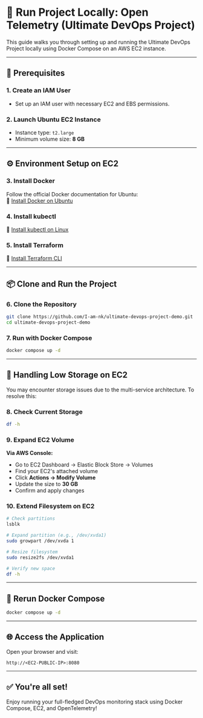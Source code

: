# 🚀 Run Project Locally: Open Telemetry (Ultimate DevOps Project)

This guide walks you through setting up and running the Ultimate DevOps Project locally using Docker Compose on an AWS EC2 instance.

---

## 🔧 Prerequisites

### 1. Create an IAM User  
- Set up an IAM user with necessary EC2 and EBS permissions.

### 2. Launch Ubuntu EC2 Instance  
- Instance type: `t2.large`  
- Minimum volume size: **8 GB**

---

## ⚙️ Environment Setup on EC2

### 3. Install Docker  
Follow the official Docker documentation for Ubuntu:  
🔗 [Install Docker on Ubuntu](https://docs.docker.com/engine/install/ubuntu/)

### 4. Install kubectl  
🔗 [Install kubectl on Linux](https://kubernetes.io/docs/tasks/tools/install-kubectl-linux/)

### 5. Install Terraform  
🔗 [Install Terraform CLI](https://developer.hashicorp.com/terraform/tutorials/aws-get-started/install-cli)

---

## 📦 Clone and Run the Project

### 6. Clone the Repository
```bash
git clone https://github.com/I-am-nk/ultimate-devops-project-demo.git
cd ultimate-devops-project-demo
```

### 7. Run with Docker Compose
```bash
docker compose up -d
```

---

## 🧱 Handling Low Storage on EC2

You may encounter storage issues due to the multi-service architecture. To resolve this:

### 8. Check Current Storage
```bash
df -h
```

### 9. Expand EC2 Volume

**Via AWS Console:**
- Go to EC2 Dashboard → Elastic Block Store → Volumes
- Find your EC2's attached volume
- Click **Actions → Modify Volume**
- Update the size to **30 GB**
- Confirm and apply changes

### 10. Extend Filesystem on EC2
```bash
# Check partitions
lsblk

# Expand partition (e.g., /dev/xvda1)
sudo growpart /dev/xvda 1

# Resize filesystem
sudo resize2fs /dev/xvda1

# Verify new space
df -h
```

---

## 🔁 Rerun Docker Compose
```bash
docker compose up -d
```

---

## 🌐 Access the Application

Open your browser and visit:  
```
http://<EC2-PUBLIC-IP>:8080
```

---

## ✅ You're all set!

Enjoy running your full-fledged DevOps monitoring stack using Docker Compose, EC2, and OpenTelemetry!
